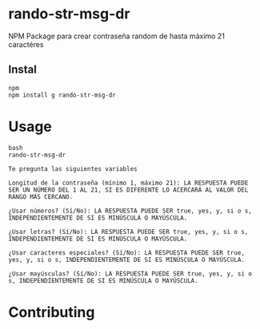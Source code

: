 # rando-str-msg-dr

NPM Package para crear contraseña random de hasta máximo 21 caractéres

## Instal

```
npm
npm install g rando-str-msg-dr
```

# Usage

```
bash
rando-str-msg-dr

Te pregunta las siguientes variables

Longitud de la contraseña (mínimo 1, máximo 21): LA RESPUESTA PUEDE SER UN NÚMERO DEL 1 AL 21, SI ES DIFERENTE LO ACERCARÁ AL VALOR DEL RANGO MÁS CERCANO.

¿Usar números? (Sí/No): LA RESPUESTA PUEDE SER true, yes, y, si o s, INDEPENDIENTEMENTE DE SI ES MINÚSCULA O MAYÚSCULA.

¿Usar letras? (Sí/No): LA RESPUESTA PUEDE SER true, yes, y, si o s, INDEPENDIENTEMENTE DE SI ES MINÚSCULA O MAYÚSCULA.

¿Usar caracteres especiales? (Sí/No): LA RESPUESTA PUEDE SER true, yes, y, si o s, INDEPENDIENTEMENTE DE SI ES MINÚSCULA O MAYÚSCULA.

¿Usar mayúsculas? (Sí/No): LA RESPUESTA PUEDE SER true, yes, y, si o s, INDEPENDIENTEMENTE DE SI ES MINÚSCULA O MAYÚSCULA.
```

# Contributing
